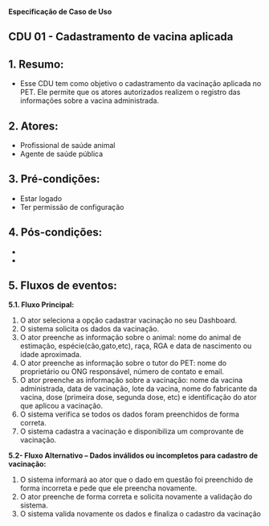 **Especificação de Caso de Uso** 

##  CDU 01 - Cadastramento de vacina aplicada

## 1. Resumo:

- Esse CDU tem como objetivo o cadastramento da vacinação aplicada no PET. Ele permite que os atores autorizados realizem o registro das informações sobre a vacina administrada.

## 2. Atores:
- Profissional de saúde animal
- Agente de saúde pública 

## 3. Pré-condições:

- Estar logado
- Ter permissão de configuração

## 4. Pós-condições:

- 
- 

## 5. Fluxos de eventos: 
**5.1. Fluxo Principal:** 

1. O  ator  seleciona  a  opção  cadastrar  vacinação  no  seu Dashboard. 
2. O sistema solicita os dados da vacinação. 
3. O ator preenche as informação sobre o animal: nome do animal de estimação, espécie(cão,gato,etc), raça, RGA e data de nascimento  ou idade aproximada.
4. O ator preenche as informação sobre o tutor do PET: nome do proprietário ou ONG responsável, número de contato e email.
5. O ator preenche as informação sobre a vacinação: nome da vacina administrada, data de vacinação, lote da vacina, nome do fabricante da  vacina, dose (primeira dose, segunda dose, etc) e identificação do ator que aplicou a vacinação.
6. O sistema verifica se todos os dados foram preenchidos de forma correta. 
7. O sistema cadastra a vacinação e disponibiliza um comprovante de vacinação. 


**5.2- Fluxo Alternativo – Dados inválidos ou incompletos para cadastro de vacinação:** 

1. O sistema informará ao ator que o dado em questão foi preenchido de forma incorreta e pede que ele preencha novamente.  
2. O ator preenche de forma correta e solicita novamente a validação do sistema. 
3. O  sistema  valida  novamente  os  dados  e  finaliza  o  cadastro  da vacinação


